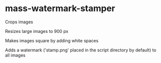 # mass-watermark-stamper

Crops images

Resizes large images to 900 px

Makes images square by adding white spaces

Adds a watermark ('stamp.png' placed in the script directory by default) to all images
